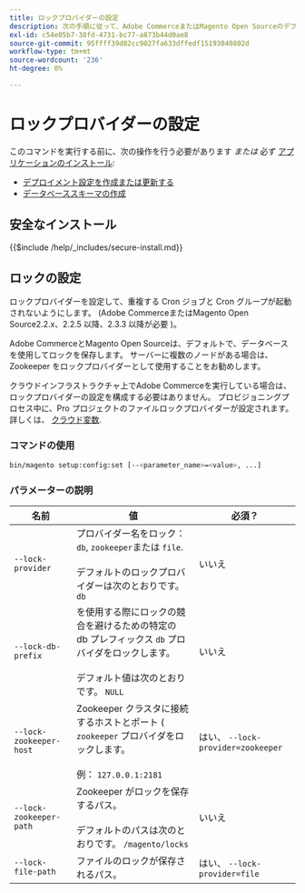 ```yaml
---
title: ロックプロバイダーの設定
description: 次の手順に従って、Adobe CommerceまたはMagento Open Sourceのデプロイメントで重複する cron ジョブや cron グループが実行されないようにします。
exl-id: c54e05b7-38fd-4731-bc77-a873b44d0ae8
source-git-commit: 95ffff39d82cc9027fa633dffedf15193040802d
workflow-type: tm+mt
source-wordcount: '236'
ht-degree: 0%

---
```


# ロックプロバイダーの設定

このコマンドを実行する前に、次の操作を行う必要があります *または* 必ず [アプリケーションのインストール](../advanced.md):

* [デプロイメント設定を作成または更新する](deployment.md)
* [データベーススキーマの作成](database.md)

## 安全なインストール

{{$include /help/_includes/secure-install.md}}

## ロックの設定

ロックプロバイダーを設定して、重複する Cron ジョブと Cron グループが起動されないようにします。 (Adobe CommerceまたはMagento Open Source2.2.x、2.2.5 以降、2.3.3 以降が必要 )。

Adobe CommerceとMagento Open Sourceは、デフォルトで、データベースを使用してロックを保存します。 サーバーに複数のノードがある場合は、 Zookeeper をロックプロバイダーとして使用することをお勧めします。

クラウドインフラストラクチャ上でAdobe Commerceを実行している場合は、ロックプロバイダーの設定を構成する必要はありません。 プロビジョニングプロセス中に、Pro プロジェクトのファイルロックプロバイダーが設定されます。 詳しくは、 [クラウド変数](https://devdocs.magento.com/cloud/env/variables-cloud.html).

### コマンドの使用

```bash
bin/magento setup:config:set [--<parameter_name>=<value>, ...]
```

### パラメーターの説明

| 名前 | 値 | 必須？ |
|--- |--- |--- |
| `--lock-provider` | プロバイダー名をロック： `db`, `zookeeper`または `file`.<br><br>デフォルトのロックプロバイダーは次のとおりです。 `db` | いいえ |
| `--lock-db-prefix` | を使用する際にロックの競合を避けるための特定の db プレフィックス `db` プロバイダをロックします。<br><br>デフォルト値は次のとおりです。 `NULL` | いいえ |
| `--lock-zookeeper-host` | Zookeeper クラスタに接続するホストとポート ( `zookeeper` プロバイダをロックします。<br><br>例： `127.0.0.1:2181` | はい、 `--lock-provider=zookeeper` |
| `--lock-zookeeper-path` | Zookeeper がロックを保存するパス。<br><br>デフォルトのパスは次のとおりです。 `/magento/locks` | いいえ |
| `--lock-file-path` | ファイルのロックが保存されるパス。 | はい、 `--lock-provider=file` |

